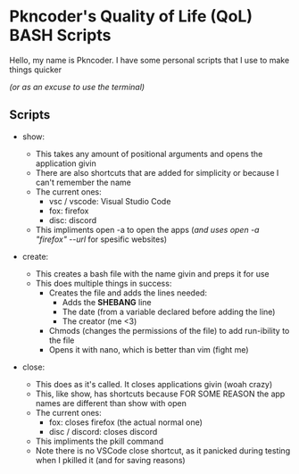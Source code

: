 # Pkncoder's Quality of Life (QoL) BASH Scripts

Hello, my name is Pkncoder. I have some personal scripts that I use to make things quicker

  *(or as an excuse to use the terminal)*

## Scripts
- show:
  - This takes any amount of positional arguments and opens the application givin
  - There are also shortcuts that are added for simplicity or because I can't remember the name
  - The current ones:
    - vsc / vscode: Visual Studio Code
    - fox: firefox
    - disc: discord
  - This impliments open -a to open the apps (*and uses open -a "firefox" --url* for spesific websites)

- create:
  - This creates a bash file with the name givin and preps it for use
  - This does multiple things in success:
    - Creates the file and adds the lines needed:
      - Adds the **SHEBANG** line
      - The date (from a variable declared before adding the line)
      - The creator (me <3)
    - Chmods (changes the permissions of the file) to add run-ibility to the file
    - Opens it with nano, which is better than vim (fight me)

- close:
  - This does as it's called. It closes applications givin (woah crazy)
  - This, like show, has shortcuts because FOR SOME REASON the app names are different than show with open
  - The current ones:
    - fox: closes firefox (the actual normal one)
    - disc / discord: closes discord
  - This impliments the pkill command
  - Note there is no VSCode close shortcut, as it panicked during testing when I pkilled it (and for saving reasons)
